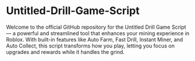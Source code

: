 # Untitled-Drill-Game-Script
Welcome to the official GitHub repository for the Untitled Drill Game Script — a powerful and streamlined tool that enhances your mining experience in Roblox. With built-in features like Auto Farm, Fast Drill, Instant Miner, and Auto Collect, this script transforms how you play, letting you focus on upgrades and rewards while it handles the grind.
